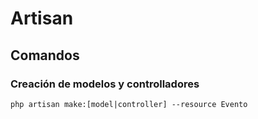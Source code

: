 # Artisan
## Comandos 
### Creación de modelos y controlladores
```
php artisan make:[model|controller] --resource Evento
```
